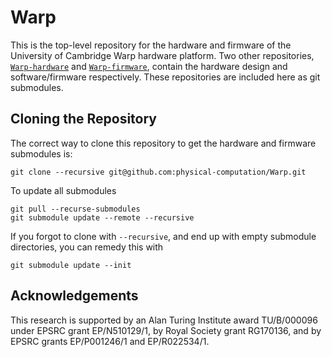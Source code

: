 Warp
====
This is the top-level repository for the hardware and firmware of the University of Cambridge Warp hardware platform. Two other repositories, [`Warp-hardware`](https://github.com/physical-computation/Warp-hardware) and [`Warp-firmware`](https://github.com/physical-computation/Warp-firmware), contain the hardware design and software/firmware respectively. These repositories are included here as git submodules.

## Cloning the Repository 
The correct way to clone this repository to get the hardware and firmware submodules is:

	git clone --recursive git@github.com:physical-computation/Warp.git

To update all submodules

	git pull --recurse-submodules
	git submodule update --remote --recursive

If you forgot to clone with `--recursive`, and end up with empty submodule directories, you can remedy this with

	git submodule update --init

## Acknowledgements
This research is supported by an Alan Turing Institute award TU/B/000096 under EPSRC grant EP/N510129/1, by Royal Society grant RG170136, and by EPSRC grants EP/P001246/1 and EP/R022534/1.
